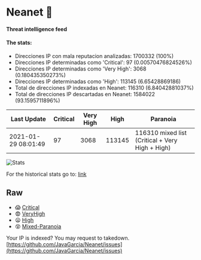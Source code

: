 # Neanet :hocho:
#### Threat intelligence feed
#### The stats:

- Direcciones IP con mala reputacion analizadas: 1700332 (100%)
- Direcciones IP determinadas como 'Critical':  97 (0.00570476824526%)
- Direcciones IP determinadas como 'Very High':  3068 (0.180435350273%)
- Direcciones IP determinadas como 'High':  113145 (6.65428869186)
- Total de direcciones IP indexadas en Neanet:  116310 (6.84042881037%)
- Total de direcciones IP descartadas en Neanet:  1584022 (93.1595711896%)

| Last Update | Critical | Very High | High | Paranoia |
| --- | --- | --- | --- | --- |
| 2021-01-29 08:01:49 | 97 | 3068 | 113145 | 116310 mixed list (Critical + Very High + High)|

![Stats](https://docs.google.com/spreadsheets/d/e/2PACX-1vSnaNMIXVabIpDJjufMlzH7poXnshF3mgd8Is1g9ytUEzVsP5my4Trn8f-xkoLLQ38xpL3HtmUexLo6/pubchart?oid=501124687&format=image)

For the historical stats go to: [link](/stats.csv)
## Raw
- :scream: [Critical](https://raw.githubusercontent.com/JavaGarcia/Neanet/master/blacklists/neanet_critical.txt)
- :fearful: [VeryHigh](https://raw.githubusercontent.com/JavaGarcia/Neanet/master/blacklists/neanet_veryHigh.txtt)
- :frowning: [High](https://raw.githubusercontent.com/JavaGarcia/Neanet/master/blacklists/neanet_high.txt)
- :dizzy_face: [Mixed-Paranoia](https://raw.githubusercontent.com/JavaGarcia/Neanet/master/blacklists/neanet_all.txt)


Your IP is indexed? You may request to takedown. [https://github.com/JavaGarcia/Neanet/issues](https://github.com/JavaGarcia/Neanet/issues)





























































































































































































































































































































































































































































































































































































































































































































































































































































































































































































































































































































































































































































































































































































































































































































































































































































































































































































































































































































































































































































































































































































































































































































































































































































































































































































































































































































































































































































































































































































































































































































































































































































































































































































































































































































































































































































































































































































































































































































































